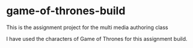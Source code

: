 # game-of-thrones-build
This is the assignment project for the multi media authoring class

I have used the characters of Game of Thrones for this assignment build.